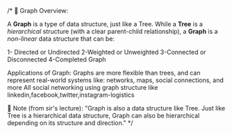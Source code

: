 /*
📘 Graph Overview:

A **Graph** is a type of data structure, just like a Tree.
While a **Tree** is a *hierarchical* structure (with a clear parent-child relationship),
a **Graph** is a *non-linear* data structure that can be:

1- Directed or Undirected
2-Weighted or Unweighted
3-Connected or Disconnected
4-Completed Graph

Applications of Graph:
Graphs are more flexible than trees, and can represent real-world systems like:
networks, maps, social connections, and more
All social networking using graph structure like linkedin,facebook,twitter,instagram-logistics 

🧠 Note (from sir's lecture):
"Graph is also a data structure like Tree. Just like Tree is a hierarchical data structure,
Graph can also be hierarchical depending on its structure and direction."
*/
